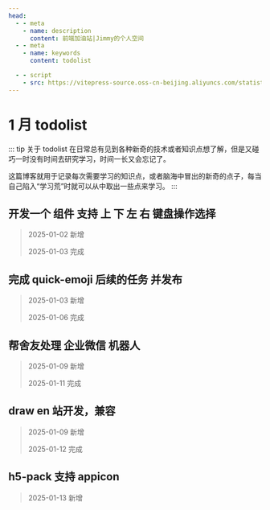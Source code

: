 ```yaml
---
head:
  - - meta
    - name: description
      content: 前端加油站|Jimmy的个人空间
  - - meta
    - name: keywords
      content: todolist

  - - script
    - src: https://vitepress-source.oss-cn-beijing.aliyuncs.com/statistics.js
---
```


# 1 月 todolist

::: tip 关于 todolist
在日常总有见到各种新奇的技术或者知识点想了解，但是又碰巧一时没有时间去研究学习，时间一长又会忘记了。

这篇博客就用于记录每次需要学习的知识点，或者脑海中冒出的新奇的点子，每当自己陷入“学习荒”时就可以从中取出一些点来学习。
:::

## 开发一个 组件 支持 上 下 左 右 键盘操作选择

> 2025-01-02 新增
>
> 2025-01-03 完成

## 完成 quick-emoji 后续的任务 并发布

> 2025-01-03 新增
>
> 2025-01-06 完成

## 帮舍友处理 企业微信 机器人

> 2025-01-09 新增
>
> 2025-01-11 完成

## draw en 站开发，兼容

> 2025-01-09 新增
>
> 2025-01-12 完成

## h5-pack 支持 appicon

> 2025-01-13 新增
